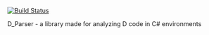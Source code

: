 [![Build Status](https://travis-ci.org/aBothe/D_Parser.svg?branch=master)](https://travis-ci.org/aBothe/D_Parser)

D_Parser - a library made for analyzing D code in C# environments
